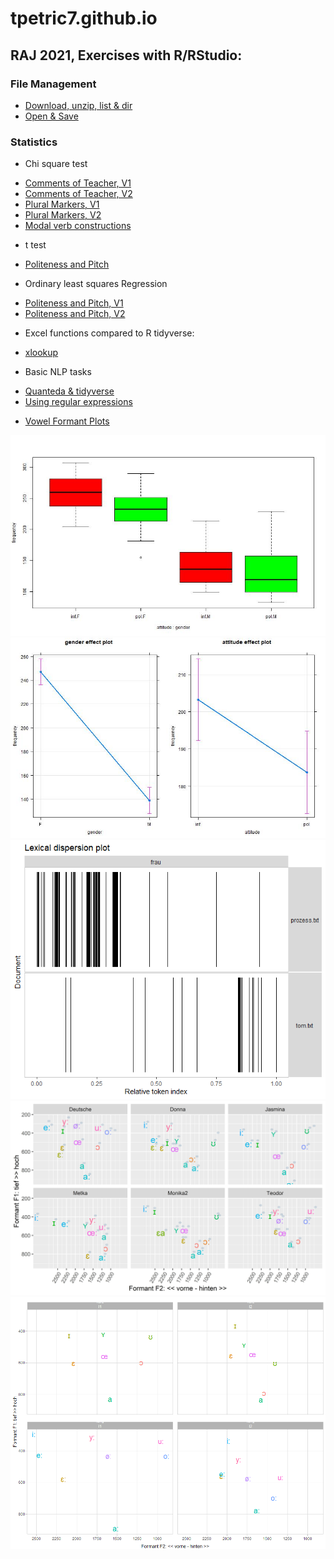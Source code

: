 # tpetric7.github.io

## RAJ 2021, Exercises with R/RStudio:

### File Management 
- [Download, unzip, list & dir](download_unzip_list_dir.md)
- [Open & Save](Odpiranje_in_shranjevanje.md)

### Statistics
* Chi square test
- [Comments of Teacher, V1](kommentare_chisq.md)
- [Comments of Teacher, V2](kommentare_chisq.R)
- [Plural Markers, V1](plural_chisq1.md)
- [Plural Markers, V2](plural_chisq2.md)
- [Modal verb constructions](Modalkonstruktionen_chisq3.md)

* t test
- [Politeness and Pitch](t_preskus.md)

* Ordinary least squares Regression
- [Politeness and Pitch, V1](politeness.md)
- [Politeness and Pitch, V2](Politeness.R)

* Excel functions compared to R tidyverse: 
- [xlookup](Excel_vs_R.md)

* Basic NLP tasks
- [Quanteda & tidyverse](Sawyer_Prozess.md)
- [Using regular expressions](Regex_in_quanteda.md)

* [Vowel Formant Plots](S03_Vokalformanten_Dauer.md)


![Plot 1](pictures/politeness_boxplot.jpg)
![Plot 2](pictures/politeness_lineplot.jpg)
![Plot 3](pictures/kwic_xray_frau.png)
![Plot 4](pictures/messungen_tp_vokalformanten_ipa.jpg) ![Plot 5](pictures/vokalformanten_interaktiv_l1_l2_lang_kurz.png)
